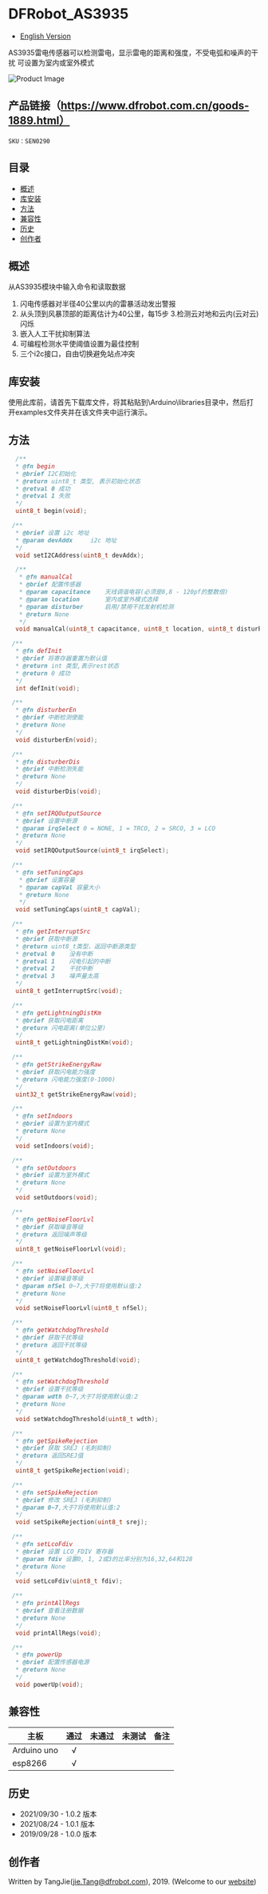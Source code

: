 # DFRobot_AS3935

* [English Version](./README.md)
  
AS3935雷电传感器可以检测雷电，显示雷电的距离和强度，不受电弧和噪声的干扰
可设置为室内或室外模式

![Product Image](./resources/images/SEN0290.png)

## 产品链接（https://www.dfrobot.com.cn/goods-1889.html）

    SKU：SEN0290

## 目录

  * [概述](#概述)
  * [库安装](#库安装)
  * [方法](#方法)
  * [兼容性](#兼容性)
  * [历史](#历史)
  * [创作者](#创作者)
  
## 概述

从AS3935模块中输入命令和读取数据

1. 闪电传感器对半径40公里以内的雷暴活动发出警报
2. 从头顶到风暴顶部的距离估计为40公里，每15步
3.检测云对地和云内(云对云)闪烁
4. 嵌入人工干扰抑制算法
5. 可编程检测水平使阈值设置为最佳控制
6. 三个i2c接口，自由切换避免站点冲突

## 库安装

使用此库前，请首先下载库文件，将其粘贴到\Arduino\libraries目录中，然后打开examples文件夹并在该文件夹中运行演示。

## 方法

```C++
  /**
  * @fn begin
  * @brief I2C初始化
  * @return uint8_t 类型, 表示初始化状态
  * @retval 0 成功 
  * @retval 1 失败
  */
  uint8_t begin(void);

 /**
  * @brief 设置 i2c 地址
  * @param devAddx     i2c 地址  
  */
  void setI2CAddress(uint8_t devAddx);

  /**
   * @fn manualCal
   * @brief 配置传感器
   * @param capacitance    天线调谐电容(必须是8,8 - 120pf的整数倍)
   * @param location       室内或室外模式选择
   * @param disturber      启用/禁用干扰发射机检测
   * @return None
   */
  void manualCal(uint8_t capacitance, uint8_t location, uint8_t disturber);

 /**
  * @fn defInit
  * @brief 将寄存器重置为默认值
  * @return int 类型,表示rest状态
  * @return 0 成功
  */
  int defInit(void);

 /**
  * @fn disturberEn
  * @brief 中断检测使能
  * @return None
  */
  void disturberEn(void);

 /**
  * @fn disturberDis
  * @brief 中断检测失能
  * @return None
  */
  void disturberDis(void);

 /**
  * @fn setIRQOutputSource
  * @brief 设置中断源
  * @param irqSelect 0 = NONE, 1 = TRCO, 2 = SRCO, 3 = LCO
  * @return None
  */
  void setIRQOutputSource(uint8_t irqSelect);

 /**
  * @fn setTuningCaps
   * @brief 设置容量
   * @param capVal 容量大小
   * @return None
   */
  void setTuningCaps(uint8_t capVal);

 /**
  * @fn getInterruptSrc
  * @brief 获取中断源
  * @return uint8_t类型，返回中断源类型
  * @retval 0    没有中断
  * @retval 1    闪电引起的中断
  * @retval 2    干扰中断
  * @retval 3    噪声量太高
  */
  uint8_t getInterruptSrc(void);

 /**
  * @fn getLightningDistKm
  * @brief 获取闪电距离
  * @return 闪电距离(单位公里)
  */
  uint8_t getLightningDistKm(void);

 /**
  * @fn getStrikeEnergyRaw
  * @brief 获取闪电能力强度
  * @return 闪电能力强度(0-1000)
  */
  uint32_t getStrikeEnergyRaw(void);

 /**
  * @fn setIndoors
  * @brief 设置为室内模式
  * @return None
  */
  void setIndoors(void);

 /**
  * @fn setOutdoors
  * @brief 设置为室外模式
  * @return None
  */
  void setOutdoors(void);

 /**
  * @fn getNoiseFloorLvl
  * @brief 获取噪音等级
  * @return 返回噪声等级
  */
  uint8_t getNoiseFloorLvl(void);

 /**
  * @fn setNoiseFloorLvl
  * @brief 设置噪音等级
  * @param nfSel 0~7,大于7将使用默认值:2
  * @return None
  */
  void setNoiseFloorLvl(uint8_t nfSel);

 /**
  * @fn getWatchdogThreshold
  * @brief 获取干扰等级
  * @return 返回干扰等级
  */
  uint8_t getWatchdogThreshold(void);

 /**
  * @fn setWatchdogThreshold
  * @brief 设置干扰等级
  * @param wdth 0~7,大于7将使用默认值:2
  * @return None
  */
  void setWatchdogThreshold(uint8_t wdth);

 /**
  * @fn getSpikeRejection
  * @brief 获取 SREJ (毛刺抑制)
  * @return 返回SREJ值
  */
  uint8_t getSpikeRejection(void);

 /**
  * @fn setSpikeRejection
  * @brief 修改 SREJ (毛刺抑制)
  * @param 0~7,大于7将使用默认值:2
  */
  void setSpikeRejection(uint8_t srej);

 /**
  * @fn setLcoFdiv
  * @brief 设置 LCO_FDIV 寄存器
  * @param fdiv 设置0, 1, 2或3的比率分别为16,32,64和128
  * @return None
  */
  void setLcoFdiv(uint8_t fdiv);

 /**
  * @fn printAllRegs
  * @brief 查看注册数据
  * @return None
  */
  void printAllRegs(void);

 /**
  * @fn powerUp
  * @brief 配置传感器电源
  * @return None
  */
  void powerUp(void);
```
## 兼容性

主板               | 通过  | 未通过   | 未测试   | 备注
------------------ | :----------: | :----------: | :---------: | -----
Arduino uno |       √      |             |            |
  esp8266   |       √      |             |            | 

## 历史

- 2021/09/30 - 1.0.2 版本
- 2021/08/24 - 1.0.1 版本
- 2019/09/28 - 1.0.0 版本

## 创作者

Written by TangJie(jie.Tang@dfrobot.com), 2019. (Welcome to our [website](https://www.dfrobot.com/))
